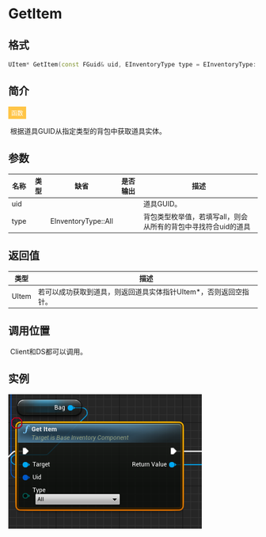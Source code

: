 # GetItem

## 格式

```C++
UItem* GetItem(const FGuid& uid, EInventoryType type = EInventoryType::All);
```

## 简介

<span style="padding: 4px 6px; font-size: 12px; display: inline-block; color: #FFFFFF; background: #FFC547;">函数</span>

​	根据道具GUID从指定类型的背包中获取道具实体。

## 参数

| 名称 | 类型 | 缺省                | 是否输出 | 描述                                                         |
| ---- | ---- | ------------------- | -------- | ------------------------------------------------------------ |
| uid  |      |                     |          | 道具GUID。                                                   |
| type |      | EInventoryType::All |          | 背包类型枚举值，若填写all，则会从所有的背包中寻找符合uid的道具 |

## 返回值

| 类型  | 描述                                                         |
| ----- | ------------------------------------------------------------ |
| UItem | 若可以成功获取到道具，则返回道具实体指针UItem*，否则返回空指针。 |

## 调用位置

​	Client和DS都可以调用。

## 实例

![GetItemFunction](..\\..\\Resources\\GetItemFunction.png)
